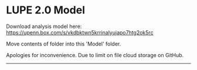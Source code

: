 # LUPE 2.0 Model

Download analysis model here: https://upenn.box.com/s/vkdbktwn5krrinalyujapo7htg2ok5rc

Move contents of folder into this 'Model' folder.

Apologies for inconvenience. Due to limit on file cloud storage on GitHub.

---


